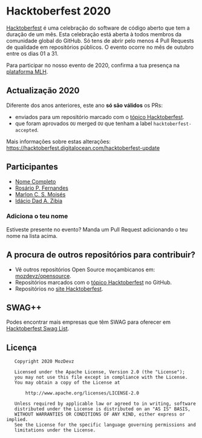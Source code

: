 # Hacktoberfest 2020

[Hacktoberfest](https://hacktoberfest.digitalocean.com) é uma celebração do software de código aberto que tem a duração de um mês.
Esta celebração está aberta à todos membros da comunidade global do GitHub. Só tens de abrir pelo menos 4 Pull Requests de qualidade em repositórios
públicos.
O evento ocorre no mês de outubro entre os dias 01 a 31.

Para participar no nosso evento de 2020, confirma a tua presença na [plataforma MLH](https://organize.mlh.io/participants/events/4392-hacktoberfest-online-meetup-in-maputo).

## Actualização 2020

Diferente dos anos anteriores, este ano **só são válidos** os PRs:
- enviados para um repositório marcado com o [tópico Hacktoberfest](https://github.com/topics/hacktoberfest).
- que foram aprovados `OU` merged `OU` que tenham a label `hacktoberfest-accepted`.

Mais informações sobre estas alterações: https://hacktoberfest.digitalocean.com/hacktoberfest-update

## Participantes
- [Nome Completo](https://github.com/username)
- [Rosário P. Fernandes](https://github.com/rosariopfernandes)
- [Marlon C. S. Moisés](https://github.com/JustPrix)
-  [Idácio Dad A. Zibia](https://github.com/idacioDad)


### Adiciona o teu nome
Estiveste presente no evento? Manda um Pull Request adicionando o teu nome na lista acima.

## A procura de outros repositórios para contribuir?
- Vê outros repositórios Open Source moçambicanos em: [mozdevz/opensource](https://github.com/mozdevz/opensource).
- Repositórios marcados com o [tópico Hacktoberfest](https://github.com/topics/hacktoberfest) no GitHub.
- Repositórios no [site Hacktoberfest](https://hacktoberfest.digitalocean.com/#projects).

## SWAG++

Podes encontrar mais empresas que têm SWAG para oferecer em [Hacktoberfest Swag List](https://hacktoberfest-swag-list.netlify.com/).


## Licença
       Copyright 2020 MozDevz

       Licensed under the Apache License, Version 2.0 (the "License");
       you may not use this file except in compliance with the License.
       You may obtain a copy of the License at

           http://www.apache.org/licenses/LICENSE-2.0

       Unless required by applicable law or agreed to in writing, software
       distributed under the License is distributed on an "AS IS" BASIS,
       WITHOUT WARRANTIES OR CONDITIONS OF ANY KIND, either express or implied.
       See the License for the specific language governing permissions and
       limitations under the License.
